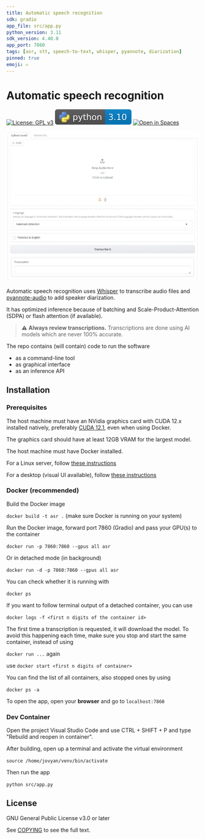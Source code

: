 ```yaml
---
title: Automatic speech recognition
sdk: gradio
app_file: src/app.py
python_version: 3.11
sdk_version: 4.40.0
app_port: 7860
tags: [asr, stt, speech-to-text, whisper, pyannote, diarization]
pinned: true
emoji: ✍️
---
```


# Automatic speech recognition

[![License: GPL v3](https://img.shields.io/badge/License-GPLv3-blue.svg)](https://www.gnu.org/licenses/gpl-3.0)
![Python 3.10](badges/python3_10.svg)
[![Open in Spaces](https://huggingface.co/datasets/huggingface/badges/resolve/main/open-in-hf-spaces-sm.svg)](https://huggingface.co/spaces/tools4eu/asr)

![Screenshot](img/screenshot.jpg)

Automatic speech recognition uses [Whisper](https://github.com/openai/whisper) to transcribe audio files and [pyannote-audio](https://github.com/pyannote/pyannote-audio) to add speaker diarization.

It has optimized inference because of batching and Scale-Product-Attention (SDPA) or flash attention (if available).

> :warning: **Always review transcriptions.** Transcriptions are done using AI models which are never 100% accurate.

The repo contains (will contain) code to run the software

- as a command-line tool
- as graphical interface
- as an inference API

## Installation

### Prerequisites

The host machine must have an NVidia graphics card with CUDA 12.x installed natively, preferably [CUDA 12.1](https://developer.nvidia.com/cuda-12-1-0-download-archive), even when using Docker.

The graphics card should have at least 12GB VRAM for the largest model.

The host machine must have Docker installed.

For a Linux server, follow [these instructions](https://docs.docker.com/engine/install/)

For a desktop (visual UI available), follow [these instructions](https://www.docker.com/products/docker-desktop/)

### Docker (recommended)

Build the Docker image

`docker build -t asr .` (make sure Docker is running on your system)

Run the Docker image, forward port 7860 (Gradio) and pass your GPU(s) to the container

`docker run -p 7860:7860 --gpus all asr`

Or in detached mode (in background)

`docker run -d -p 7860:7860 --gpus all asr`

You can check whether it is running with

`docker ps`

If you want to follow terminal output of a detached container, you can use

`docker logs -f <first n digits of the container id>`

The first time a transcription is requested, it will download the model.
To avoid this happening each time, make sure you stop and start the same container, instead of using

`docker run ...` again

use `docker start <first n digits of container>`

You can find the list of all containers, also stopped ones by using

`docker ps -a`

To open the app, open your **browser** and go to `localhost:7860`

### Dev Container

Open the project Visual Studio Code and use CTRL + SHIFT + P and type "Rebuild and reopen in container".

After building, open up a terminal and activate the virtual environment

`source /home/jovyan/venv/bin/activate`

Then run the app

`python src/app.py`

## License

GNU General Public License v3.0 or later

See [COPYING](COPYING) to see the full text.
